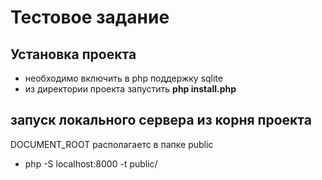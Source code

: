 # Тестовое задание
## Установка проекта
- необходимо включить в php поддержку sqlite
- из директории проекта запустить **php install.php**

## запуск локального сервера из корня проекта

DOCUMENT_ROOT располагаетс в папке public

- php -S localhost:8000 -t public/
